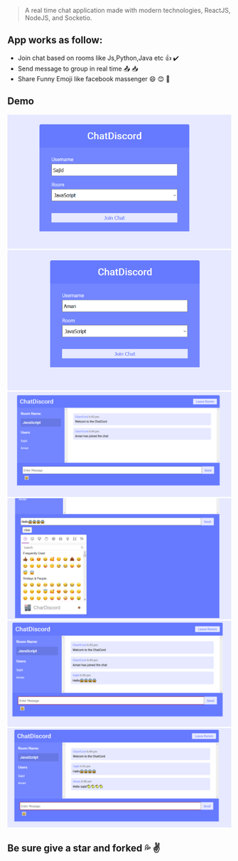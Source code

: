 > A real time chat application made with modern technologies, ReactJS, NodeJS, and Socketio.

## App works as follow:

- Join chat based on rooms like Js,Python,Java etc :thumbsup: :heavy_check_mark:
- Send message to group in real time :outbox_tray: :inbox_tray:
- Share Funny Emoji like facebook massenger :smile: :blush: :money_mouth_face:

## Demo

![one](assests/one.png)
![one](assests/two.png)
![one](assests/three.png)
![one](assests/four.png)
![one](assests/five.png)
![one](assests/six.png)

## Be sure give a star and forked :sweat_drops: :v:
